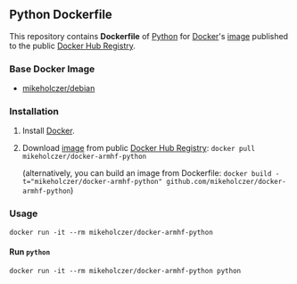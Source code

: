 ## Python Dockerfile


This repository contains **Dockerfile** of [Python](https://www.python.org/) for [Docker](https://www.docker.com/)'s [image](https://registry.hub.docker.com/u/mikeholczer/docker-armhf-python/) published to the public [Docker Hub Registry](https://registry.hub.docker.com/).


### Base Docker Image

* [mikeholczer/debian](https://registry.hub.docker.com/u/mikeholczer/debian/)


### Installation

1. Install [Docker](https://www.docker.com/).

2. Download [image](https://registry.hub.docker.com/u/mikeholczer/docker-armhf-python/) from public [Docker Hub Registry](https://registry.hub.docker.com/): `docker pull mikeholczer/docker-armhf-python`

   (alternatively, you can build an image from Dockerfile: `docker build -t="mikeholczer/docker-armhf-python" github.com/mikeholczer/docker-armhf-python`)


### Usage

    docker run -it --rm mikeholczer/docker-armhf-python

#### Run `python`

    docker run -it --rm mikeholczer/docker-armhf-python python
